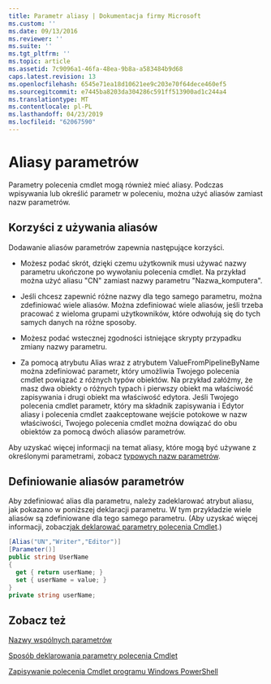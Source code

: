 ```yaml
---
title: Parametr aliasy | Dokumentacja firmy Microsoft
ms.custom: ''
ms.date: 09/13/2016
ms.reviewer: ''
ms.suite: ''
ms.tgt_pltfrm: ''
ms.topic: article
ms.assetid: 7c9096a1-46fa-48ea-9b8a-a583484b9d68
caps.latest.revision: 13
ms.openlocfilehash: 6545e71ea18d10621ee9c203e70f64dece460ef5
ms.sourcegitcommit: e7445ba8203da304286c591ff513900ad1c244a4
ms.translationtype: MT
ms.contentlocale: pl-PL
ms.lasthandoff: 04/23/2019
ms.locfileid: "62067590"
---
```

# <a name="parameter-aliases"></a>Aliasy parametrów

Parametry polecenia cmdlet mogą również mieć aliasy. Podczas wpisywania lub określić parametr w poleceniu, można użyć aliasów zamiast nazw parametrów.

## <a name="benefits-of-using-aliases"></a>Korzyści z używania aliasów

Dodawanie aliasów parametrów zapewnia następujące korzyści.

- Możesz podać skrót, dzięki czemu użytkownik musi używać nazwy parametru ukończone po wywołaniu polecenia cmdlet. Na przykład można użyć aliasu "CN" zamiast nazwy parametru "Nazwa_komputera".

- Jeśli chcesz zapewnić różne nazwy dla tego samego parametru, można zdefiniować wiele aliasów. Można zdefiniować wiele aliasów, jeśli trzeba pracować z wieloma grupami użytkowników, które odwołują się do tych samych danych na różne sposoby.

- Możesz podać wstecznej zgodności istniejące skrypty przypadku zmiany nazwy parametru.

- Za pomocą atrybutu Alias wraz z atrybutem ValueFromPipelineByName można zdefiniować parametr, który umożliwia Twojego polecenia cmdlet powiązać z różnych typów obiektów. Na przykład załóżmy, że masz dwa obiekty o różnych typach i pierwszy obiekt ma właściwość zapisywania i drugi obiekt ma właściwość edytora. Jeśli Twojego polecenia cmdlet parametr, który ma składnik zapisywania i Edytor aliasy i polecenia cmdlet zaakceptowane wejście potokowe w nazw właściwości, Twojego polecenia cmdlet można dowiązać do obu obiektów za pomocą dwóch aliasów parametrów.

Aby uzyskać więcej informacji na temat aliasy, które mogą być używane z określonymi parametrami, zobacz [typowych nazw parametrów](./common-parameter-names.md).

## <a name="defining-parameter-aliases"></a>Definiowanie aliasów parametrów

Aby zdefiniować alias dla parametru, należy zadeklarować atrybut aliasu, jak pokazano w poniższej deklaracji parametru. W tym przykładzie wiele aliasów są zdefiniowane dla tego samego parametru. (Aby uzyskać więcej informacji, zobacz[jak deklarować parametry polecenia Cmdlet](./how-to-declare-cmdlet-parameters.md).)

```csharp
[Alias("UN","Writer","Editor")]
[Parameter()]
public string UserName
{
  get { return userName; }
  set { userName = value; }
}
private string userName;
```

## <a name="see-also"></a>Zobacz też

[Nazwy wspólnych parametrów](./common-parameter-names.md)

[Sposób deklarowania parametry polecenia Cmdlet](./how-to-declare-cmdlet-parameters.md)

[Zapisywanie polecenia Cmdlet programu Windows PowerShell](./writing-a-windows-powershell-cmdlet.md)
